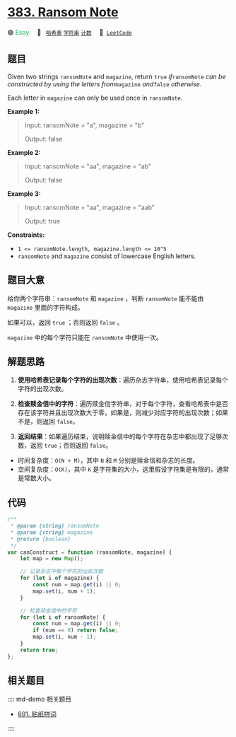 # [383. Ransom Note](https://leetcode.com/problems/ransom-note/)

🟢 <font color=#15bd66>Esay</font>&emsp; 🔖&ensp; [`哈希表`](/leetcode/outline/tag/hash-table.md) [`字符串`](/leetcode/outline/tag/string.md) [`计数`](/leetcode/outline/tag/counting.md)&emsp; 🔗&ensp;[`LeetCode`](https://leetcode.com/problems/ransom-note/)

## 题目

Given two strings `ransomNote` and `magazine`, return `true` _if_`ransomNote`
_can be constructed by using the letters from_`magazine` _and_`false`
_otherwise_.

Each letter in `magazine` can only be used once in `ransomNote`.

**Example 1:**

> Input: ransomNote = "a", magazine = "b"
>
> Output: false

**Example 2:**

> Input: ransomNote = "aa", magazine = "ab"
>
> Output: false

**Example 3:**

> Input: ransomNote = "aa", magazine = "aab"
>
> Output: true

**Constraints:**

- `1 <= ransomNote.length, magazine.length <= 10^5`
- `ransomNote` and `magazine` consist of lowercase English letters.

## 题目大意

给你两个字符串：`ransomNote` 和 `magazine` ，判断 `ransomNote` 能不能由 `magazine` 里面的字符构成。

如果可以，返回 `true` ；否则返回 `false` 。

`magazine` 中的每个字符只能在 `ransomNote` 中使用一次。

## 解题思路

1. **使用哈希表记录每个字符的出现次数**：遍历杂志字符串，使用哈希表记录每个字符的出现次数。

2. **检查赎金信中的字符**：遍历赎金信字符串，对于每个字符，查看哈希表中是否存在该字符并且出现次数大于零，如果是，则减少对应字符的出现次数；如果不是，则返回 `false`。

3. **返回结果**：如果遍历结束，说明赎金信中的每个字符在杂志中都出现了足够次数，返回 `true`；否则返回 `false`。

- 时间复杂度：`O(N + M)`，其中 `N` 和 `M` 分别是赎金信和杂志的长度。
- 空间复杂度：`O(K)`，其中 `K` 是字符集的大小，这里假设字符集是有限的，通常是常数大小。

## 代码

```javascript
/**
 * @param {string} ransomNote
 * @param {string} magazine
 * @return {boolean}
 */
var canConstruct = function (ransomNote, magazine) {
	let map = new Map();

	// 记录杂志中每个字符的出现次数
	for (let i of magazine) {
		const num = map.get(i) || 0;
		map.set(i, num + 1);
	}

	// 检查赎金信中的字符
	for (let i of ransomNote) {
		const num = map.get(i) || 0;
		if (num == 0) return false;
		map.set(i, num - 1);
	}
	return true;
};
```

## 相关题目

:::: md-demo 相关题目

- [691. 贴纸拼词](https://leetcode.com/problems/stickers-to-spell-word)

::::
